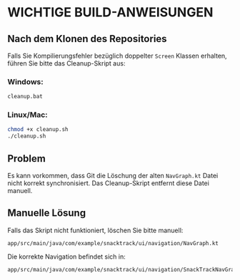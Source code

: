 # WICHTIGE BUILD-ANWEISUNGEN

## Nach dem Klonen des Repositories

Falls Sie Kompilierungsfehler bezüglich doppelter `Screen` Klassen erhalten, führen Sie bitte das Cleanup-Skript aus:

### Windows:
```bash
cleanup.bat
```

### Linux/Mac:
```bash
chmod +x cleanup.sh
./cleanup.sh
```

## Problem

Es kann vorkommen, dass Git die Löschung der alten `NavGraph.kt` Datei nicht korrekt synchronisiert. Das Cleanup-Skript entfernt diese Datei manuell.

## Manuelle Lösung

Falls das Skript nicht funktioniert, löschen Sie bitte manuell:
```
app/src/main/java/com/example/snacktrack/ui/navigation/NavGraph.kt
```

Die korrekte Navigation befindet sich in:
```
app/src/main/java/com/example/snacktrack/ui/navigation/SnackTrackNavGraph.kt
```